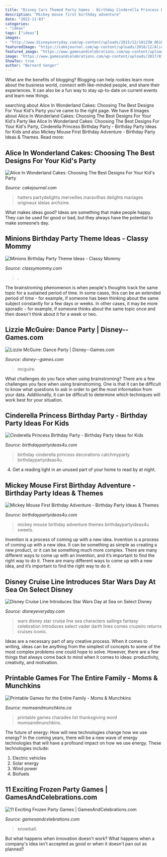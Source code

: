 ```yaml
---
title: "Disney Cars Themed Party Games - Birthday Cinderella Princess Decorations Catchmyparty Birthdaypartyideas4u"
description: "Mickey mouse first birthday adventure"
date: "2022-11-03"
categories:
- "ideas"
tags: ["ideas"]
images:
- "http://www.disneyeveryday.com/wp-content/uploads/2015/12/1012ZW_0610MS-580x870.jpg"
featuredImage: "https://cakejournal.com/wp-content/uploads/2018/12/Alice-Themed.jpg"
featured_image: "https://www.gamesandcelebrations.com/wp-content/uploads/2017/01/Frozen-Birthday-Party-Games-and-Activities.jpg"
image: "https://www.gamesandcelebrations.com/wp-content/uploads/2017/01/Frozen-Birthday-Party-Games-and-Activities.jpg"
ShowToc: true
author: "Bernard Senger"
---
```



What are the benefits of blogging?
Blogging can help rookies learn more about the business world, connect with like-minded people, and share their experiences. It can also be a fun way to stay up-to-date on current events and learn new things.

	

		
searching about Alice In Wonderland Cakes: Choosing The Best Designs For Your Kid&#039;s Party you've came to the right page. We have 8 Images about Alice In Wonderland Cakes: Choosing The Best Designs For Your Kid&#039;s Party like Alice In Wonderland Cakes: Choosing The Best Designs For Your Kid&#039;s Party, Cinderella Princess Birthday Party - Birthday Party Ideas for Kids and also Mickey Mouse First Birthday Adventure - Birthday Party Ideas &amp; Themes. Read more:
		
    
## Alice In Wonderland Cakes: Choosing The Best Designs For Your Kid&#039;s Party

<img loading=lazy src="https://cakejournal.com/wp-content/uploads/2018/12/Alice-Themed.jpg" onerror="this.onerror=null;this.src='https://tse2.mm.bing.net/th?id=OIP.Bx2J-zg7UozrFDiH2WRw4gHaE8&amp;pid=15.1';" alt="Alice In Wonderland Cakes: Choosing The Best Designs For Your Kid&#039;s Party">

_Source: cakejournal.com_

>hatters partydelights merveilles maravilhas delights mariages originaux ideias archzine. 

	

What makes ideas good?
Ideas are something that make people happy. They can be used for good or bad, but they always have the potential to make someone’s day.

    
## Minions Birthday Party Theme Ideas - Classy Mommy

<img loading=lazy src="https://classymommy.com/wp-content/uploads/2015/08/IMG_0336.jpg" onerror="this.onerror=null;this.src='https://tse3.mm.bing.net/th?id=OIP.EeCMJwmRcwA-KeoIb0oVSgHaJ4&amp;pid=15.1';" alt="Minions Birthday Party Theme Ideas - Classy Mommy">

_Source: classymommy.com_

>. 

	

The brainstroming phenomenon is when people's thoughts track the same topic for a sustained period of time. In some cases, this can be an extended period of time - for example, if someone has been thinking about the same subject constantly for a few days or weeks. In other cases, it may be more sporadic - for example, if someone thinks about the same topic once and then doesn't think about it for a week or two.

    
## Lizzie McGuire: Dance Party | Disney--Games.com

<img loading=lazy src="https://www.disney--games.com/img/lizzie_mcguire_dance_party_403.jpg" onerror="this.onerror=null;this.src='https://tse3.mm.bing.net/th?id=OIP.IBsYHD19wm-GgezsPX_cmQHaEc&amp;pid=15.1';" alt="Lizzie McGuire: Dance Party | Disney--Games.com">

_Source: disney--games.com_

>mcguire. 

	

What challenges do you face when using brainstroming?
There are a few challenges you face when using brainstroming. One is that it can be difficult to know what questions to ask in order to get the most information from your data. Additionally, it can be difficult to determine which techniques will work best for your situation.

    
## Cinderella Princess Birthday Party - Birthday Party Ideas For Kids

<img loading=lazy src="https://www.birthdaypartyideas4u.com/wp-content/uploads/2015/08/Cinderella-Princess-Birthday-Party-decorations-550x733.jpg" onerror="this.onerror=null;this.src='https://tse4.mm.bing.net/th?id=OIP.MDF_FNrMOIINxtywC78PGQHaJ3&amp;pid=15.1';" alt="Cinderella Princess Birthday Party - Birthday Party Ideas for Kids">

_Source: birthdaypartyideas4u.com_

>birthday cinderella princess decorations catchmyparty birthdaypartyideas4u. 

	

4. Get a reading light in an unused part of your home to read by at night.

    
## Mickey Mouse First Birthday Adventure - Birthday Party Ideas &amp; Themes

<img loading=lazy src="http://birthdaypartyideas4u.com/wp-content/uploads/2018/04/Mickey-Mouse-First-Birthday-Adventure-Sweets.jpg" onerror="this.onerror=null;this.src='https://tse3.mm.bing.net/th?id=OIP.4d68PqLrVWf2BzO1pzwKxAHaK2&amp;pid=15.1';" alt="Mickey Mouse First Birthday Adventure - Birthday Party Ideas &amp; Themes">

_Source: birthdaypartyideas4u.com_

>mickey mouse birthday adventure themes birthdaypartyideas4u sweets. 

	

Invention is a process of coming up with a new idea.
Invention is a process of coming up with a new idea. It can be something as simple as creating a new product, or it can be something much more complex. There are many different ways to come up with an invention, and it’s important to find the right way to do it. There are many different ways to come up with a new idea, and it’s important to find the right way to do it.

    
## Disney Cruise Line Introduces Star Wars Day At Sea On Select Disney

<img loading=lazy src="http://www.disneyeveryday.com/wp-content/uploads/2015/12/1012ZW_0610MS-580x870.jpg" onerror="this.onerror=null;this.src='https://tse3.mm.bing.net/th?id=OIP.eQyIdW1zsQ6LDvJ_WXT_3gHaLH&amp;pid=15.1';" alt="Disney Cruise Line Introduces Star Wars Day at Sea on Select Disney">

_Source: disneyeveryday.com_

>wars disney star cruise line sea characters sailings fantasy celebration introduces select vader darth lines comes cruzeiro returns cruises iconic. 

	

Ideas are a necessary part of any creative process. When it comes to writing, ideas can be anything from the simplest of concepts to some of the most complex problems one could hope to solve. However, there are a few things that always come back to mind when it comes to ideas: productivity, creativity, and motivation.

    
## Printable Games For The Entire Family - Moms &amp; Munchkins

<img loading=lazy src="https://www.momsandmunchkins.ca/wp-content/uploads/2012/12/free-printable-games.jpg" onerror="this.onerror=null;this.src='https://tse1.mm.bing.net/th?id=OIP.TfZRJIeM8u-Hbue5Ze2gZQHaKl&amp;pid=15.1';" alt="Printable Games for the Entire Family - Moms &amp; Munchkins">

_Source: momsandmunchkins.ca_

>printable games charades list thanksgiving word momsandmunchkins. 

	

The future of energy: How will new technologies change how we use energy?
In the coming years, there will be a new wave of energy technologies that will have a profound impact on how we use energy. These technologies include: 
1. Electric vehicles
2. Solar energy
3. Wind power
4. Biofuels

    
## 11 Exciting Frozen Party Games | GamesAndCelebrations.com

<img loading=lazy src="https://www.gamesandcelebrations.com/wp-content/uploads/2017/01/Frozen-Birthday-Party-Games-and-Activities.jpg" onerror="this.onerror=null;this.src='https://tse4.mm.bing.net/th?id=OIP.rKTNHsgJcdR8uBzCFQfwvQHaJ4&amp;pid=15.1';" alt="11 Exciting Frozen Party Games | GamesAndCelebrations.com">

_Source: gamesandcelebrations.com_

>snowball. 

	

But what happens when innovation doesn't work? What happens when a company's idea isn't accepted as good or when it doesn't pan out as planned?

